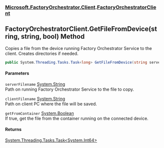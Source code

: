 ### [Microsoft.FactoryOrchestrator.Client](Microsoft_FactoryOrchestrator_Client.md 'Microsoft.FactoryOrchestrator.Client').[FactoryOrchestratorClient](Microsoft_FactoryOrchestrator_Client_FactoryOrchestratorClient.md 'Microsoft.FactoryOrchestrator.Client.FactoryOrchestratorClient')
## FactoryOrchestratorClient.GetFileFromDevice(string, string, bool) Method
Copies a file from the device running Factory Orchestrator Service to the client. Creates directories if needed.  
```csharp
public System.Threading.Tasks.Task<long> GetFileFromDevice(string serverFilename, string clientFilename, bool getFromContainer=false);
```
#### Parameters
<a name='Microsoft_FactoryOrchestrator_Client_FactoryOrchestratorClient_GetFileFromDevice(string_string_bool)_serverFilename'></a>
`serverFilename` [System.String](https://docs.microsoft.com/en-us/dotnet/api/System.String 'System.String')  
Path on running Factory Orchestrator Service to the file to copy.
  
<a name='Microsoft_FactoryOrchestrator_Client_FactoryOrchestratorClient_GetFileFromDevice(string_string_bool)_clientFilename'></a>
`clientFilename` [System.String](https://docs.microsoft.com/en-us/dotnet/api/System.String 'System.String')  
Path on client PC where the file will be saved.
  
<a name='Microsoft_FactoryOrchestrator_Client_FactoryOrchestratorClient_GetFileFromDevice(string_string_bool)_getFromContainer'></a>
`getFromContainer` [System.Boolean](https://docs.microsoft.com/en-us/dotnet/api/System.Boolean 'System.Boolean')  
If true, get the file from the container running on the connected device.
  
#### Returns
[System.Threading.Tasks.Task&lt;](https://docs.microsoft.com/en-us/dotnet/api/System.Threading.Tasks.Task-1 'System.Threading.Tasks.Task')[System.Int64](https://docs.microsoft.com/en-us/dotnet/api/System.Int64 'System.Int64')[&gt;](https://docs.microsoft.com/en-us/dotnet/api/System.Threading.Tasks.Task-1 'System.Threading.Tasks.Task')  
